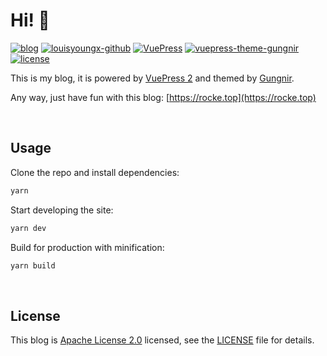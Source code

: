 # Hi! 🧐

[![blog](https://img.shields.io/badge/Blog-louisyoung-red?style=flat-square)](https://rocke.top/) [![louisyoungx-github](https://img.shields.io/badge/GitHub-louisyoungx-6A7EC2?style=flat-square)](https://github.com/louisyoungx) [![VuePress](https://img.shields.io/badge/VuePress-build-1aad19?style=flat-square)](https://github.com/vuejs/vuepress) [![vuepress-theme-gungnir](https://img.shields.io/badge/Gungnir-theme-26a2ff?style=flat-square)](https://github.com/Renovamen/vuepress-theme-gungnir) [![license](https://img.shields.io/badge/License-Apache--2.0-orange?style=flat-square)](LICENSE)


This is my blog, it is powered by [VuePress 2](https://v2.vuepress.vuejs.org) and themed by [Gungnir](https://github.com/Renovamen/vuepress-theme-gungnir).

Any way, just have fun with this blog: [https://rocke.top](https://rocke.top)


&nbsp;

## Usage

Clone the repo and install dependencies:

```bash
yarn
```

Start developing the site:

```bash
yarn dev
```

Build for production with minification:

```bash
yarn build
```


&nbsp;

## License

This blog is [Apache License 2.0](https://www.apache.org/licenses/LICENSE-2.0) licensed, see the [LICENSE](LICENSE) file for details.
